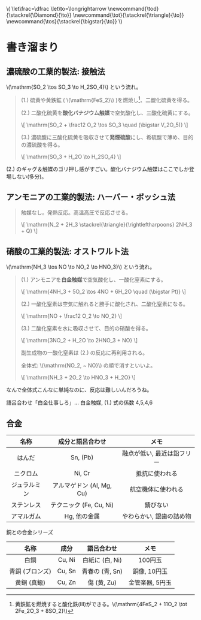 \\(
    \let\frac=\dfrac
    \let\to=\longrightarrow
    \newcommand{\tod}{\stackrel{\Diamond}{\to}}
    \newcommand{\tot}{\stackrel{\triangle}{\to}}
    \newcommand{\tos}{\stackrel{\bigstar}{\to}}
\\)

# 書き溜まり

## 濃硫酸の工業的製法: 接触法

\\(\mathrm{SO_2 \tos SO_3 \to H_2SO_4}\\) という流れ。

> (1.) 硫黄や黄鉄鉱 ( \\(\mathrm{FeS_2}\\) )を燃焼し[^1]、二酸化硫黄を得る。
> 
> (2.) 二酸化硫黄を**酸化バナジウム触媒**で空気酸化し、三酸化硫黄にする。
>
> \\[ \mathrm{SO_2 + \frac12 O_2 \tos SO_3 \quad (\bigstar V_2O_5)} \\]
>
> (3.) 濃硫酸に三酸化硫黄を吸収させて**発煙硫酸**にし、希硫酸で薄め、目的の濃硫酸を得る。
>
> \\[ \mathrm{SO_3 + H_2O \to H_2SO_4} \\]
>
> [^1]: 黄鉄鉱を燃焼すると酸化鉄(III)ができる。\\(\mathrm{4FeS_2 + 11O_2 \tot 2Fe_2O_3 + 8SO_2}\\)

(2.) のギャグ＆触媒のゴリ押し感がすごい。酸化バナジウム触媒はここでしか登場しない(多分)。


## アンモニアの工業的製法: ハーバー・ボッシュ法

> 触媒なし。発熱反応。高温高圧で反応させる。
>
> \\[ \mathrm{N_2 + 2H_3 \stackrel{\triangle}{\rightleftharpoons} 2NH_3 + Q} \\]

## 硝酸の工業的製法: オストワルト法

\\(\mathrm{NH_3 \tos NO \to NO_2 \to HNO_3}\\) という流れ。

> (1.) アンモニアを**白金触媒**で空気酸化し、一酸化窒素にする。
>
> \\[ \mathrm{4NH_3 + 5O_2 \tos 4NO + 6H_2O \quad (\bigstar Pt)} \\]
> 
> (2.) 一酸化窒素は空気に触れると勝手に酸化され、二酸化窒素になる。
>
> \\[ \mathrm{NO + \frac12 O_2 \to NO_2} \\]
> 
> (3.) 二酸化窒素を水に吸収させて、目的の硝酸を得る。
>
> \\[ \mathrm{3NO_2 + H_2O \to 2HNO_3 + NO} \\]
>
> 副生成物の一酸化窒素は (2.) の反応に再利用される。
>
> 全体式: \\(\mathrm{NO_2, ~ NO}\\) の順で消すといいよ。
>
> \\[ \mathrm{NH_3 + 2O_2 \to HNO_3 + H_2O} \\]

なんで全体式こんなに単純なのに、反応は難しいんだろうね。

語呂合わせ「白金仕事しろ」… 白金触媒, (1.) 式の係数 4,5,4,6


## 合金

|名称|成分と語呂合わせ|メモ|
|:-:|:-:|:-:|
|はんだ|Sn, (Pb)|融点が低い, 最近は鉛フリー|
|ニクロム|Ni, Cr|抵抗に使われる|
|ジュラルミン|アルマゲドン (Al, Mg, Cu)|航空機体に使われる|
|ステンレス|テクニック (Fe, Cu, Ni)|錆びない|
|アマルガム|Hg, 他の金属|やわらかい, 銀歯の詰め物|

銅との合金シリーズ

|名称|成分|語呂合わせ|メモ|
|:-:|:-:|:-:|:-:|
|白銅|Cu, Ni|白紙に (白, Ni)|100円玉|
|青銅 (ブロンズ)|Cu, Sn|青春の (青, Sn)|銅像, 10円玉|
|黄銅 (真鍮)|Cu, Zn|傷 (黄, Zu)|金管楽器, 5円玉|
